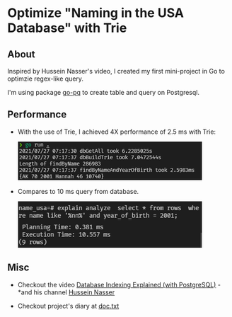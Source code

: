 # Optimize "Naming in the USA Database" with Trie

## About
  Inspired by Hussein Nasser's video, I created my first mini-project in Go to optimzie regex-like query. 
  
  I'm using package [go-pq](https://github.com/go-pg/pg) to create table and query on Postgresql.
  
## Performance
  * With the use of Trie, I achieved 4X performance of 2.5 ms with Trie:
 
      ![Query with trie](./query_wtrie.png)

  * Compares to 10 ms query from database.
  
      ![Query with database](./query_pg.png)



  
  
## Misc

* Checkout the video [Database Indexing Explained (with PostgreSQL)](https://www.youtube.com/watch?v=-qNSXK7s7_w) - 
    *and his channel [Hussein Nasser](https://www.youtube.com/c/HusseinNasser-software-engineering)

* Checkout project's diary at [doc.txt](./doc.txt)

